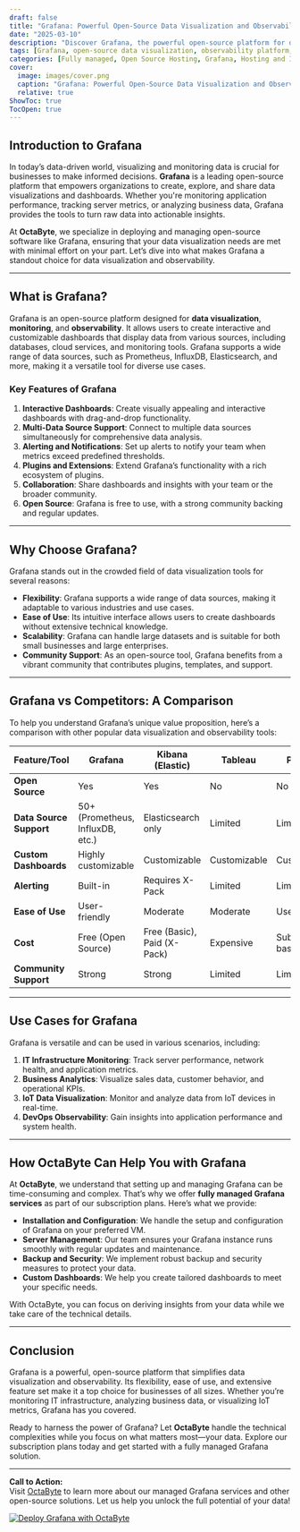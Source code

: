 ```yaml
---
draft: false
title: "Grafana: Powerful Open-Source Data Visualization and Observability Platform"
date: "2025-03-10"
description: "Discover Grafana, the powerful open-source platform for data visualization and observability. Learn how Grafana can transform your data into actionable insights, and explore its features, benefits, and how it compares to other tools in the market."
tags: [Grafana, open-source data visualization, observability platform, Grafana features, Grafana vs competitors, data monitoring, Grafana dashboards, open-source software, OctaByte managed services]
categories: [Fully managed, Open Source Hosting, Grafana, Hosting and Infrastructure, Monitoring]
cover:
  image: images/cover.png
  caption: "Grafana: Powerful Open-Source Data Visualization and Observability Platform"
  relative: true
ShowToc: true
TocOpen: true
---
```



## Introduction to Grafana

In today’s data-driven world, visualizing and monitoring data is crucial for businesses to make informed decisions. **Grafana** is a leading open-source platform that empowers organizations to create, explore, and share data visualizations and dashboards. Whether you're monitoring application performance, tracking server metrics, or analyzing business data, Grafana provides the tools to turn raw data into actionable insights.

At **OctaByte**, we specialize in deploying and managing open-source software like Grafana, ensuring that your data visualization needs are met with minimal effort on your part. Let’s dive into what makes Grafana a standout choice for data visualization and observability.

---

## What is Grafana?

Grafana is an open-source platform designed for **data visualization**, **monitoring**, and **observability**. It allows users to create interactive and customizable dashboards that display data from various sources, including databases, cloud services, and monitoring tools. Grafana supports a wide range of data sources, such as Prometheus, InfluxDB, Elasticsearch, and more, making it a versatile tool for diverse use cases.

### Key Features of Grafana

1. **Interactive Dashboards**: Create visually appealing and interactive dashboards with drag-and-drop functionality.
2. **Multi-Data Source Support**: Connect to multiple data sources simultaneously for comprehensive data analysis.
3. **Alerting and Notifications**: Set up alerts to notify your team when metrics exceed predefined thresholds.
4. **Plugins and Extensions**: Extend Grafana’s functionality with a rich ecosystem of plugins.
5. **Collaboration**: Share dashboards and insights with your team or the broader community.
6. **Open Source**: Grafana is free to use, with a strong community backing and regular updates.

---

## Why Choose Grafana?

Grafana stands out in the crowded field of data visualization tools for several reasons:

- **Flexibility**: Grafana supports a wide range of data sources, making it adaptable to various industries and use cases.
- **Ease of Use**: Its intuitive interface allows users to create dashboards without extensive technical knowledge.
- **Scalability**: Grafana can handle large datasets and is suitable for both small businesses and large enterprises.
- **Community Support**: As an open-source tool, Grafana benefits from a vibrant community that contributes plugins, templates, and support.

---

## Grafana vs Competitors: A Comparison

To help you understand Grafana’s unique value proposition, here’s a comparison with other popular data visualization and observability tools:

| Feature/Tool          | Grafana                     | Kibana (Elastic)            | Tableau                     | Power BI                    |
|------------------------|-----------------------------|-----------------------------|-----------------------------|-----------------------------|
| **Open Source**        | Yes                         | Yes                         | No                          | No                          |
| **Data Source Support**| 50+ (Prometheus, InfluxDB, etc.) | Elasticsearch only         | Limited                     | Limited                     |
| **Custom Dashboards**  | Highly customizable         | Customizable                | Customizable                | Customizable                |
| **Alerting**           | Built-in                    | Requires X-Pack             | Limited                     | Limited                     |
| **Ease of Use**        | User-friendly               | Moderate                    | Moderate                    | User-friendly               |
| **Cost**               | Free (Open Source)          | Free (Basic), Paid (X-Pack) | Expensive                   | Subscription-based          |
| **Community Support**  | Strong                      | Strong                      | Limited                     | Limited                     |

---

## Use Cases for Grafana

Grafana is versatile and can be used in various scenarios, including:

1. **IT Infrastructure Monitoring**: Track server performance, network health, and application metrics.
2. **Business Analytics**: Visualize sales data, customer behavior, and operational KPIs.
3. **IoT Data Visualization**: Monitor and analyze data from IoT devices in real-time.
4. **DevOps Observability**: Gain insights into application performance and system health.

---

## How OctaByte Can Help You with Grafana

At **OctaByte**, we understand that setting up and managing Grafana can be time-consuming and complex. That’s why we offer **fully managed Grafana services** as part of our subscription plans. Here’s what we provide:

- **Installation and Configuration**: We handle the setup and configuration of Grafana on your preferred VM.
- **Server Management**: Our team ensures your Grafana instance runs smoothly with regular updates and maintenance.
- **Backup and Security**: We implement robust backup and security measures to protect your data.
- **Custom Dashboards**: We help you create tailored dashboards to meet your specific needs.

With OctaByte, you can focus on deriving insights from your data while we take care of the technical details.

---

## Conclusion

Grafana is a powerful, open-source platform that simplifies data visualization and observability. Its flexibility, ease of use, and extensive feature set make it a top choice for businesses of all sizes. Whether you’re monitoring IT infrastructure, analyzing business data, or visualizing IoT metrics, Grafana has you covered.

Ready to harness the power of Grafana? Let **OctaByte** handle the technical complexities while you focus on what matters most—your data. Explore our subscription plans today and get started with a fully managed Grafana solution.

---

**Call to Action:**  
Visit [OctaByte](https://octabyte.io) to learn more about our managed Grafana services and other open-source solutions. Let us help you unlock the full potential of your data!

[![Deploy Grafana with OctaByte](/images/deploy-on-octabyte.png)](https://octabyte.io/fully-managed-open-source-services/hosting-and-infrastructure/monitoring/grafana)